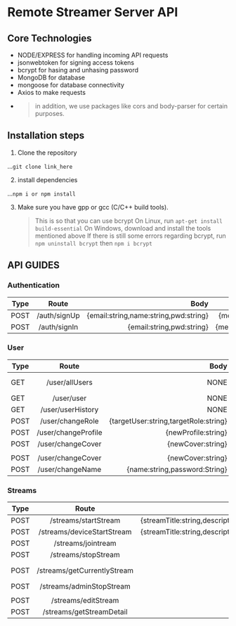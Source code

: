 # Remote Streamer Server API

## Core Technologies
* NODE/EXPRESS for handling incoming API requests
* jsonwebtoken for signing access tokens
* bcrypt for hasing and unhasing password
* MongoDB for database
* mongoose for database connectivity
* Axios to make requests
* >in addition, we use packages like cors and body-parser for certain purposes.


## Installation steps

1. Clone the repository

...`git clone link_here`

2. install dependencies

...`npm i or npm install`

3. Make sure you have gpp or gcc (C/C++ build tools).
   > This is so that you can use bcrypt
   > On Linux, run `apt-get install build-essential`
   > On Windows, download and install the tools mentioned above
   > If there is still some errors regarding bcrypt, run `npm uninstall bcrypt` then `npm i bcrypt`

## API GUIDES

### Authentication

| Type |    Route     |                                  Body |                  Response                   |
| ---- | :----------: | ------------------------------------: | :-----------------------------------------: |
| POST | /auth/signUp | {email:string,name:string,pwd:string} | {message:string or err:any, errCode:string} |
| POST | /auth/signIn |             {email:string,pwd:string} | {message:any,success:boolean,token:string}  |

### User

| Type |        Route        |                                  Body | Header | Response                                                                                              |
| ---- | :-----------------: | ------------------------------------: | :----: | ----------------------------------------------------------------------------------------------------- |
| GET  |   /user/allUsers    |                                  NONE | Token  | Array of {email:string,name:string,role:string,isStreaming:boolean,profilePic:string,coverPic:string} |
| GET  |     /user/user      |                                  NONE | Token  | {email:string,name:string,role:string}                                                                |
| GET  |  /user/userHistory  |                                  NONE | Token  | {message:any,success:boolean}                                                                         |
| POST |  /user/changeRole   | {targetUser:string,targetRole:string} | Token  | {message:string,errCode?:any}                                                                         |
| POST | /user/changeProfile |                   {newProfile:string} | Token  | {message:string,success:boolean}                                                                      |
| POST |  /user/changeCover  |                     {newCover:string} | Token  | {message:string,success:boolean}                                                                      |
|  |
| POST |  /user/changeCover  |                     {newCover:string} | Token  | {message:string,success:boolean}                                                                      |
| POST |  /user/changeName   |         {name:string,password:String} | Token  | {message:string,errCode?:boolean}                                                                     |

### Streams

| Type |            Route            |                                                                                        Body | Header | Response                                                                                                                                                                                         |
| ---- | :-------------------------: | ------------------------------------------------------------------------------------------: | :----: | ------------------------------------------------------------------------------------------------------------------------------------------------------------------------------------------------ |
| POST |    /streams/startStream     | {streamTitle:string,description:string,isPrivate:boolean,password?:string,thumbnail:string} | Token  | {streamCode:string,title:string,description:string}                                                                                                                                              |
| POST | /streams/deviceStartStream  | {streamTitle:string,description:string,isPrivate:boolean,password?:string,thumbnail:string} | Token  | {email:string,name:string,role:string}                                                                                                                                                           |
| POST |     /streams/jointream      |                                                        {streamCode:string,password?:string} | Token  | {options:object,domain:string,role:string,name:string} or {message:any,errCode:any}                                                                                                              |
| POST |     /streams/stopStream     |                                                                                        NONE | Token  | {message:string,status:boolean}                                                                                                                                                                  |
| POST | /streams/getCurrentlyStream |                                                               {limit:string,status:boolean} | Token  | Array of {streamCode:string,streamTitle:string,description:string,thumbnail:string,isPrivate:boolean,password:string,owner:string,ownerName:string,date:Date,isActive:boolean,streamFrom:string} |
| POST |  /streams/adminStopStream   |                                                                         {streamCode:string} | Token  | {message:string,errCode:string}                                                                                                                                                                  |
|  |
| POST |     /streams/editStream     |                               { streamCode:string, streamTitle:string, description:string } | Token  | {message:string,errCode?:boolean}                                                                                                                                                                |
| POST |  /streams/getStreamDetail   |                                                                         {streamCode:string} | Token  | streamCode: string,streamTitle: string,description: string,ownerName: string}                                                                                                                    |
